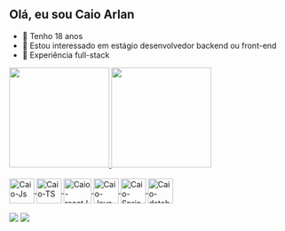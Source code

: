 ## Olá, eu sou Caio Arlan

- 👋 Tenho 18 anos
- 👀 Estou interessado em estágio desenvolvedor backend ou front-end
- 🌱 Experiência full-stack


<div align="left">
  <a href="https://github.com/caioarlan18">
  <img height="180em" src="https://github-readme-stats.vercel.app/api?username=caioarlan18&show_icons=true&theme=dark&include_all_commits=true&count_private=true"/>
  <img height="180em" src="https://github-readme-stats.vercel.app/api/top-langs/?username=caioarlan18&layout=compact&langs_count=7&theme=dark"/>
</div>
    
  <br>
  
<div style="display: inline_block">
  <img align="center" alt="Caio-Js" height="45" width="45" src="https://imgs.search.brave.com/bWSw7-Ni5GA7Zzsub70EPq_pdE74uEkLJHe8mMqXmyI/rs:fit:500:0:0/g:ce/aHR0cHM6Ly9jZG4t/aWNvbnMtcG5nLmZy/ZWVwaWsuY29tLzI1/Ni81OTY4LzU5Njgy/OTIucG5nP3NlbXQ9/YWlzX2h5YnJpZA">
  <img align="center" alt="Caio-TS" height="45" width="45" src="https://imgs.search.brave.com/qeytoyQm-aTA-m9Ow1R6qJbzbberEh0aCgsVXlYgCzs/rs:fit:500:0:0/g:ce/aHR0cHM6Ly9zdGF0/aWMtMDAuaWNvbmR1/Y2suY29tL2Fzc2V0/cy4wMC90eXBlc2Ny/aXB0LWljb24taWNv/bi0yMDQ4eDIwNDgt/MnJoaDF6NjYucG5n">
  <img align="center" alt="Caio-reactJS" height="45" width="50" src="https://upload.wikimedia.org/wikipedia/commons/thumb/a/a7/React-icon.svg/2300px-React-icon.svg.png">
  <img align="center" alt="Caio-Java" height="45" width="45" src="https://imgs.search.brave.com/lCR7nSZSb36g7ERNsq_NRMSuglhidRKzGL0oQMAURKQ/rs:fit:860:0:0/g:ce/aHR0cHM6Ly9zdGF0/aWMtMDAuaWNvbmR1/Y2suY29tL2Fzc2V0/cy4wMC9qYXZhLWlj/b24tNTEyeDUxMi0x/M3BxdjB0MC5wbmc">
  <img align="center" alt="Caio-SpringBoot" height="45" width="45" src="https://imgs.search.brave.com/hPSqN-VzGBLegc66XHnk2Glaf-oMsDCk-lgZlFMfMno/rs:fit:500:0:0/g:ce/aHR0cHM6Ly91cGxv/YWQud2lraW1lZGlh/Lm9yZy93aWtpcGVk/aWEvY29tbW9ucy83/Lzc5L1NwcmluZ19C/b290LnN2Zw.svg">
  <img align="center" alt="Caio-database" height="45" width="45" src="https://imgs.search.brave.com/Pa38qqpav6V3YGrLdlT9cYVXK9XW9XY0SUshUKHXpgI/rs:fit:860:0:0/g:ce/aHR0cHM6Ly9jZG4t/aWNvbnMtcG5nLmZs/YXRpY29uLmNvbS81/MTIvMTQ4LzE0ODgy/NS5wbmc">
</div>

  <br>
  
<div>  
    <a href="https://wa.me/5522999677704" target="_blank"><img src=https://img.shields.io/badge/WhatsApp-25D366?style=for-the-badge&logo=whatsapp&logoColor=white target="_blank"></a>
    <a href="https://www.linkedin.com/in/caio-arlan-b17b5124b/" target="_blank"><img src="https://img.shields.io/badge/-LinkedIn-%230077B5?style=for-the-badge&logo=linkedin&logoColor=white" target="_blank"></a> 
 </div>
 

<!---
caioarlan18/caioarlan18 is a ✨ special ✨ repository because its `README.md` (this file) appears on your GitHub profile.
You can click the Preview link to take a look at your changes.
--->
